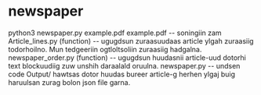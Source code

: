 # newspaper
python3 newspaper.py example.pdf
example.pdf -- soningiin zam
Article_lines.py (function) -- ugugdsun zuraasuudaas article ylgah zuraasiig todorhoilno. Mun tedgeeriin ogtloltsoliin zuraasiig hadgalna.
newspaper_order.py (function) -- ugugdsun huudasnii article-uud dotorhi text blockuudiig zuw unshih daraalald oruulna.
newspaper.py -- undsen code
Output/ hawtsas dotor huudas bureer article-g herhen ylgaj buig haruulsan zurag bolon json file garna.
